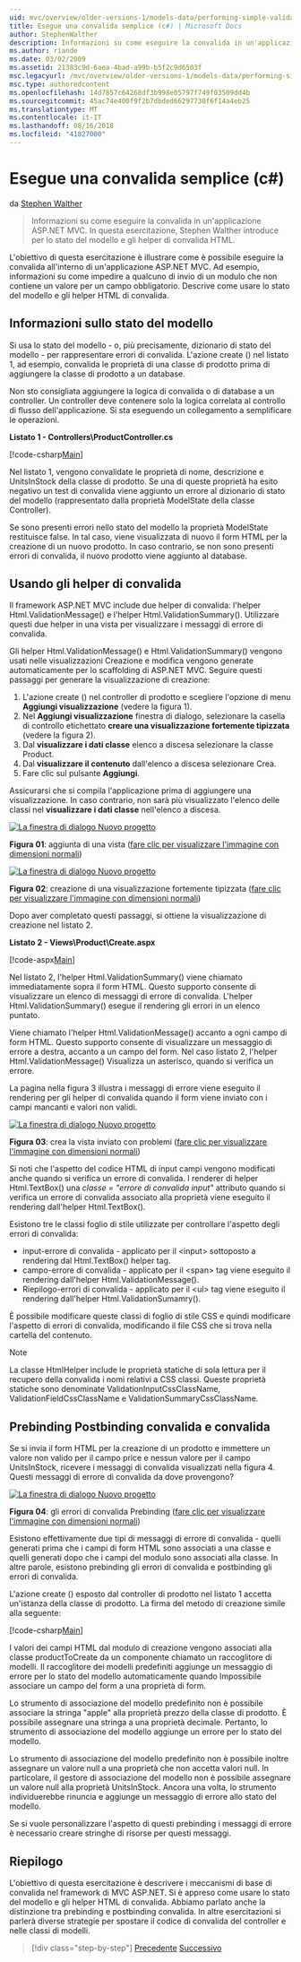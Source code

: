 ```yaml
---
uid: mvc/overview/older-versions-1/models-data/performing-simple-validation-cs
title: Esegue una convalida semplice (c#) | Microsoft Docs
author: StephenWalther
description: Informazioni su come eseguire la convalida in un'applicazione ASP.NET MVC. In questa esercitazione, Stephen Walther introduce per lo stato del modello e l'helper di convalida HTML...
ms.author: riande
ms.date: 03/02/2009
ms.assetid: 21383c9d-6aea-4bad-a99b-b5f2c9d6503f
msc.legacyurl: /mvc/overview/older-versions-1/models-data/performing-simple-validation-cs
msc.type: authoredcontent
ms.openlocfilehash: 14d7857c64268df3b998e05797f749f03509dd4b
ms.sourcegitcommit: 45ac74e400f9f2b7dbded66297730f6f14a4eb25
ms.translationtype: MT
ms.contentlocale: it-IT
ms.lasthandoff: 08/16/2018
ms.locfileid: "41827000"
---
```

<a name="performing-simple-validation-c"></a>Esegue una convalida semplice (c#)
====================
da [Stephen Walther](https://github.com/StephenWalther)

> Informazioni su come eseguire la convalida in un'applicazione ASP.NET MVC. In questa esercitazione, Stephen Walther introduce per lo stato del modello e gli helper di convalida HTML.


L'obiettivo di questa esercitazione è illustrare come è possibile eseguire la convalida all'interno di un'applicazione ASP.NET MVC. Ad esempio, informazioni su come impedire a qualcuno di invio di un modulo che non contiene un valore per un campo obbligatorio. Descrive come usare lo stato del modello e gli helper HTML di convalida.

## <a name="understanding-model-state"></a>Informazioni sullo stato del modello

Si usa lo stato del modello - o, più precisamente, dizionario di stato del modello - per rappresentare errori di convalida. L'azione create () nel listato 1, ad esempio, convalida le proprietà di una classe di prodotto prima di aggiungere la classe di prodotto a un database.


Non sto consigliata aggiungere la logica di convalida o di database a un controller. Un controller deve contenere solo la logica correlata al controllo di flusso dell'applicazione. Si sta eseguendo un collegamento a semplificare le operazioni.


**Listato 1 - Controllers\ProductController.cs**

[!code-csharp[Main](performing-simple-validation-cs/samples/sample1.cs)]

Nel listato 1, vengono convalidate le proprietà di nome, descrizione e UnitsInStock della classe di prodotto. Se una di queste proprietà ha esito negativo un test di convalida viene aggiunto un errore al dizionario di stato del modello (rappresentato dalla proprietà ModelState della classe Controller).

Se sono presenti errori nello stato del modello la proprietà ModelState restituisce false. In tal caso, viene visualizzata di nuovo il form HTML per la creazione di un nuovo prodotto. In caso contrario, se non sono presenti errori di convalida, il nuovo prodotto viene aggiunto al database.

## <a name="using-the-validation-helpers"></a>Usando gli helper di convalida

Il framework ASP.NET MVC include due helper di convalida: l'helper Html.ValidationMessage() e l'helper Html.ValidationSummary(). Utilizzare questi due helper in una vista per visualizzare i messaggi di errore di convalida.

Gli helper Html.ValidationMessage() e Html.ValidationSummary() vengono usati nelle visualizzazioni Creazione e modifica vengono generate automaticamente per lo scaffolding di ASP.NET MVC. Seguire questi passaggi per generare la visualizzazione di creazione:

1. L'azione create () nel controller di prodotto e scegliere l'opzione di menu **Aggiungi visualizzazione** (vedere la figura 1).
2. Nel **Aggiungi visualizzazione** finestra di dialogo, selezionare la casella di controllo etichettato **creare una visualizzazione fortemente tipizzata** (vedere la figura 2).
3. Dal **visualizzare i dati classe** elenco a discesa selezionare la classe Product.
4. Dal **visualizzare il contenuto** dall'elenco a discesa selezionare Crea.
5. Fare clic sul pulsante **Aggiungi**.


Assicurarsi che si compila l'applicazione prima di aggiungere una visualizzazione. In caso contrario, non sarà più visualizzato l'elenco delle classi nel **visualizzare i dati classe** nell'elenco a discesa.


[![La finestra di dialogo Nuovo progetto](performing-simple-validation-cs/_static/image1.jpg)](performing-simple-validation-cs/_static/image1.png)

**Figura 01**: aggiunta di una vista ([fare clic per visualizzare l'immagine con dimensioni normali](performing-simple-validation-cs/_static/image2.png))


[![La finestra di dialogo Nuovo progetto](performing-simple-validation-cs/_static/image2.jpg)](performing-simple-validation-cs/_static/image3.png)

**Figura 02**: creazione di una visualizzazione fortemente tipizzata ([fare clic per visualizzare l'immagine con dimensioni normali](performing-simple-validation-cs/_static/image4.png))


Dopo aver completato questi passaggi, si ottiene la visualizzazione di creazione nel listato 2.

**Listato 2 - Views\Product\Create.aspx**

[!code-aspx[Main](performing-simple-validation-cs/samples/sample2.aspx)]

Nel listato 2, l'helper Html.ValidationSummary() viene chiamato immediatamente sopra il form HTML. Questo supporto consente di visualizzare un elenco di messaggi di errore di convalida. L'helper Html.ValidationSummary() esegue il rendering gli errori in un elenco puntato.

Viene chiamato l'helper Html.ValidationMessage() accanto a ogni campo di form HTML. Questo supporto consente di visualizzare un messaggio di errore a destra, accanto a un campo del form. Nel caso listato 2, l'helper Html.ValidationMessage() Visualizza un asterisco, quando si verifica un errore.

La pagina nella figura 3 illustra i messaggi di errore viene eseguito il rendering per gli helper di convalida quando il form viene inviato con i campi mancanti e valori non validi.


[![La finestra di dialogo Nuovo progetto](performing-simple-validation-cs/_static/image3.jpg)](performing-simple-validation-cs/_static/image5.png)

**Figura 03**: crea la vista inviato con problemi ([fare clic per visualizzare l'immagine con dimensioni normali](performing-simple-validation-cs/_static/image6.png))


Si noti che l'aspetto del codice HTML di input campi vengono modificati anche quando si verifica un errore di convalida. I renderer di helper Html.TextBox() una *classe = "errore di convalida input"* attributo quando si verifica un errore di convalida associato alla proprietà viene eseguito il rendering dall'helper Html.TextBox().

Esistono tre le classi foglio di stile utilizzate per controllare l'aspetto degli errori di convalida:

- input-errore di convalida - applicato per il &lt;input&gt; sottoposto a rendering dal Html.TextBox() helper tag.
- campo-errore di convalida - applicato per il &lt;span&gt; tag viene eseguito il rendering dall'helper Html.ValidationMessage().
- Riepilogo-errori di convalida - applicato per il &lt;ul&gt; tag viene eseguito il rendering dall'helper Html.ValidationSumamry().

È possibile modificare queste classi di foglio di stile CSS e quindi modificare l'aspetto di errori di convalida, modificando il file CSS che si trova nella cartella del contenuto.

> [!NOTE] 
> 
> La classe HtmlHelper include le proprietà statiche di sola lettura per il recupero della convalida i nomi relativi a CSS classi. Queste proprietà statiche sono denominate ValidationInputCssClassName, ValidationFieldCssClassName e ValidationSummaryCssClassName.


## <a name="prebinding-validation-and-postbinding-validation"></a>Prebinding Postbinding convalida e convalida

Se si invia il form HTML per la creazione di un prodotto e immettere un valore non valido per il campo price e nessun valore per il campo UnitsInStock, ricevere i messaggi di convalida visualizzati nella figura 4. Questi messaggi di errore di convalida da dove provengono?


[![La finestra di dialogo Nuovo progetto](performing-simple-validation-cs/_static/image4.jpg)](performing-simple-validation-cs/_static/image7.png)

**Figura 04**: gli errori di convalida Prebinding ([fare clic per visualizzare l'immagine con dimensioni normali](performing-simple-validation-cs/_static/image8.png))


Esistono effettivamente due tipi di messaggi di errore di convalida - quelli generati prima che i campi di form HTML sono associati a una classe e quelli generati dopo che i campi del modulo sono associati alla classe. In altre parole, esistono prebinding gli errori di convalida e postbinding gli errori di convalida.

L'azione create () esposto dal controller di prodotto nel listato 1 accetta un'istanza della classe di prodotto. La firma del metodo di creazione simile alla seguente:

[!code-csharp[Main](performing-simple-validation-cs/samples/sample3.cs)]

I valori dei campi HTML dal modulo di creazione vengono associati alla classe productToCreate da un componente chiamato un raccoglitore di modelli. Il raccoglitore dei modelli predefiniti aggiunge un messaggio di errore per lo stato del modello automaticamente quando Impossibile associare un campo del form a una proprietà di form.

Lo strumento di associazione del modello predefinito non è possibile associare la stringa "apple" alla proprietà prezzo della classe di prodotto. È possibile assegnare una stringa a una proprietà decimale. Pertanto, lo strumento di associazione del modello aggiunge un errore per lo stato del modello.

Lo strumento di associazione del modello predefinito non è possibile inoltre assegnare un valore null a una proprietà che non accetta valori null. In particolare, il gestore di associazione del modello non è possibile assegnare un valore null alla proprietà UnitsInStock. Ancora una volta, lo strumento individuerebbe rinuncia e aggiunge un messaggio di errore allo stato del modello.

Se si vuole personalizzare l'aspetto di questi prebinding i messaggi di errore è necessario creare stringhe di risorse per questi messaggi.

## <a name="summary"></a>Riepilogo

L'obiettivo di questa esercitazione è descrivere i meccanismi di base di convalida nel framework di MVC ASP.NET. Si è appreso come usare lo stato del modello e gli helper HTML di convalida. Abbiamo parlato anche la distinzione tra prebinding e postbinding convalida. In altre esercitazioni si parlerà diverse strategie per spostare il codice di convalida del controller e nelle classi di modelli.

> [!div class="step-by-step"]
> [Precedente](displaying-a-table-of-database-data-cs.md)
> [Successivo](validating-with-the-idataerrorinfo-interface-cs.md)
